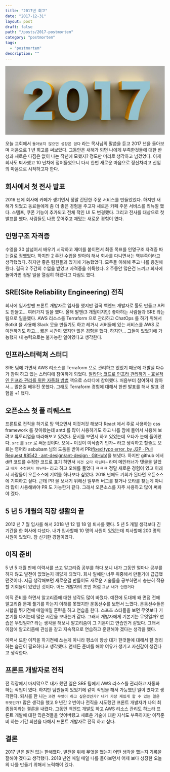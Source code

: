 ```yaml
---
title: "2017년 회고"
date: "2017-12-31"
layout: post
draft: false
path: "/posts/2017-postmortem"
category: "postmortem"
tags: 
  - "postmortem"
description: ""  
---
```


![2017](./2017.jpg)

오늘 교회에서 `돌아보지 않으면 성장은 없다` 라는 목사님의 말씀을 듣고 2017 년을 돌아보며 처음으로 1 년 회고를 써보았다. 그동안은 새해가 되면 나에게 부족한것들에 대한 반성과 새로운 다짐은 없이 나는 작년에 모했지? 정도만 머리로 생각하고 넘겼었다. 이제 회사도 퇴사했고 10 년차에 접어들었으니 다시 한번 새로운 마음으로 정신차리고 신입의 마음으로 시작하고자 한다.

## 회사에서 첫 전사 발표

2016 년에 회사에 카페가 생기면서 정말 간단한 주문 서비스를 만들었었다. 하지만 새해가 되었고 동료들에게 좀 더 좋은 경험을 주고자 새로운 카페 주문 서비스를 리뉴얼 했다. 스탬프, 쿠폰 기능이 추가되고 전체 적인 UI 도 변경했다. 그리고 전사를 대상으로 첫 발표를 했다. 사람들도 나름 웃어주고 재밌는 새로운 경험이 였다.

## 인명구조 자격증

수영을 30 살넘어서 배우기 시작하고 재미를 붙이면서 최종 목표를 인명구조 자격증 따는걸로 정했었다. 하지만 2 주간 수업을 받아야 해서 회사를 다니면서는 역부족이라고 생각했었다. 하지만 좋은 팀원들과 있기에 가능했었다. 모두들 이해해 주고 나를 응원해 줬다. 결국 2 주간의 수업을 받았고 자격증을 취득했다. 2 주동안 많은건 느끼고 회사에 돌아가면 정말 일을 열심히 하겠다고 다짐도 했다.

## SRE(Site Reliability Engineering) 전직

회사에 입사할땐 프론트 개발자로 입사를 했지만 결국 백엔드 개발자로 툴도 만들고 API 도 만들고... 여러가지 일을 했다.
올해 말엔(3 개월이지만) 좋아하는 사람들과 SRE 라는 팀으로 일을했다. AWS 리소스를 Terraform 으로 관리하고 ChatOps 를 하기 위해서 Botkit 을 사용해 Slack 못을 만들기도 하고 레거시 서버들에 있는 서비스를 AWS 로 이전하기도 하고... 짧은 시간이 였지만 많은 경험을 했다. 하지만... 그들이 있었기에 가능했지 내 능력으로는 불가능한 일이였다고 생각한다.

## 인프라스터럭쳐 스터디

SRE 팀에 가면서 AWS 리소스를 Terraform 으로 관리하고 있었기 때문에 개발실 다수가 참여 하고 있는 스터디에 참여하게 되었다. [알라딘: 코드로 인프라 관리하기 - 효율적인 인프라 관리를 위한 자동화 방법](http://www.aladin.co.kr/shop/wproduct.aspx?ItemId=103384462) 책으로 스터디에 참여했다. 처음부터 참여하지 않아서... 많은걸 배우진 못했다. 그래도 Terraform 경험에 대해서 한번 발표를 해서 발표 경험을 +1 했다.

## 오픈소스 첫 풀 리퀘스트

프론트로 전직을 하기로 맘 먹으면서 이것저것 해보다 React 에서 주로 사용하는 css framework 를 찾아봤는데 antd 를 많이 사용하기도 하고 나름 맘에 들어서 사용해 보려고 튜토리얼을 따라해보고 있었다. 문서를 보면서 하고 있었는데 오타가 눈에 들어왔다. `src` 를 `scr` 로 써둔것이다. 오예~ 이것이 이삭줍기 인가~ 라고 생각하고 할줄도 모르는 영어라 asbubam 님의 도움을 받아서 PR([fixed typo error. by J2P · Pull Request #8542 · ant-design/ant-design · GitHub](https://github.com/ant-design/ant-design/pull/8542))을 보냈다.
하지만 github 에서 diff 코드를 수정한 코드로 표기 하면서 `이건 오타 아닌데~` 라며 메인터너가 댓글을 달았고 `내가 수정한거 아닌데~` 라고 하고 오해를 풀었다 ㅋㅋㅋ 정말 새로운 경험이 였고 이래서 사람들이 오픈소스에 기여를 하나보다 싶었다. 2018 년에도 기회가 된다면 오픈소스에 기여하고 싶다. 근데 PR 을 보내기 위해선 일부러 버그를 찾거나 오타를 찾는게 아니라 많이 사용해봐야 PR 도 가능한거 같다. 그래서 오픈소스를 자주 사용하고 많이 써봐야 겠다.

## 5 년 5 개월의 직장 생활의 끝

2012 년 7 월 입사를 해서 2018 년 12 월 18 일 퇴사를 했다. 5 년 5 개월 생각보다 긴 기간을 한 회사에 다녔다. 내가 입사할때 10 명의 사원이 있었는데 퇴사할때 200 명의 사원이 있었다. 참 신기한 경험이였다.

## 이직 준비

5 년 5 개월 만에 이력서를 쓰고 알고리즘 공부를 하다 보니 내가 그동안 얼마나 공부를 하지 않고 발전이 없었는지 깨닳게 되었다. 회사 일에만 너무 취중해서 만들기에 급급했던것이다. 지금 생각해보면 새로운걸 만들어도 새로운 기술들을 공부하면서 충분히 적용할 기회들이 있었던 것이다. 어느 개발자의 조언 처럼 `그냥 내가 안한거다`

이직 준비를 하면서 알고리즘에 대한 생각도 많이 바꼈다. 예전에 도대체 왜 면접 전에 알고리즘 문제 풀기를 하는지 이해를 못했지만 운동선수를 보면서 느꼈다. 운동선수들은 시합을 뛰기전에 매일매일 훈련을 하고 연습을 한다. 스포츠 스타들을 보면 무엇보다 기본기를 다지는데 많은 시간을 보내는거 같다. 그래서 개발자에게 기본기는 무엇일까? 연습은 무엇일까? 라는 생각을 해보니 알고리즘이 그 기본이고 연습인거 같았다. 그래서 이참에 알고리즘에 관심을 같고 지속적으로 연습하고 훈련해야 겠다는 생각을 했다.

이력서 또한 이직을 하기전에 쓰는게 아니라 평소에 항상 대가 한것들에 대해서 잘 정리하는 습관이 필요하다고 생각했다. 언제든 준비를 해야 여유가 생기고 자신감이 생긴다고 생각한다.

## 프론트 개발자로 전직

전 직장에서 마지막으로 내가 했던 일은 SRE 팀에서 AWS 리소스를 관리하고 자동화 하는 작업이 였다. 하지만 팀원들이 있었기에 같이 작업을 해서 가능했던 일이 였다고 생각한다. 퇴사를 한 나는 `과연 무엇이 하고 싶은것인가? 내가 가장 재밌게 할 수 있는 일은 무엇인가?` 많은 생각을 했고 9 년간 2 번이나 전직을 시도했던 프론트 개발자가 나의 최종점이라는 결론을 내렸다. 그동안 백엔드 개발도 하고 AWS 리소스 관리도 하느라 프론트 개발에 대한 많은것들을 잊어버렸고 새로운 기술에 대한 지식도 부족하지만 이직준비 하는 기간 최선을 다해서 프론트 개발자로 전직 하고 싶다.

## 결론

2017 년은 발전 없는 한해였다. 발전을 위해 무엇을 했는지 어떤 생각을 했는지 기록을 잘해야 겠다고 생각했다.
2018 년엔 매일 매일 나를 돌아보면서 어제 보다 성장한 오늘의 나를 만들기 위해서 노력해야 겠다.
